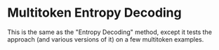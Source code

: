 # Multitoken Entropy Decoding

This is the same as the "Entropy Decoding" method, except it tests the approach (and various versions of it) on a few multitoken examples.
